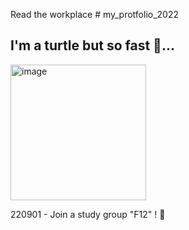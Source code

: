Read the workplace # my_protfolio_2022<br>
<h2>I'm a turtle but so fast 🐢...</h2>
<img width="217" alt="image" src="https://user-images.githubusercontent.com/92841833/185388724-2e039c34-05af-4b1a-b13a-5f7a5aeca285.png">

220901 - Join a study group "F12" ! 🎉
